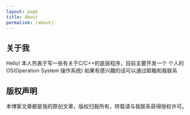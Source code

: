 ```yaml
---
layout: page
title: About
permalink: /about/
---
```


## 关于我

Hello! 本人热衷于写一些有关于C/C++的底层程序，目前主要开发一个 个人的OS(Operation System 操作系统)
如果有感兴趣的话可以通过邮箱和我联系

## 版权声明

本博客文章都是我的原创文章，版权归我所有，转载请与我联系获得授权许可。
